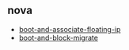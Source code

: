 
## nova
- [boot-and-associate-floating-ip](https://godleon.github.io/osp_test_results/0.2.100/nova/boot-and-associate-floating-ip.html)
- [boot-and-block-migrate](https://godleon.github.io/osp_test_results/0.2.100/nova/boot-and-block-migrate.html)

